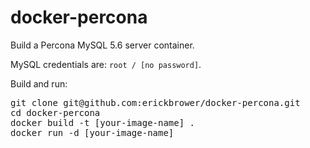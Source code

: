 # docker-percona

Build a Percona MySQL 5.6 server container.

MySQL credentials are: `root / [no password]`.

Build and run:
<pre>
git clone git@github.com:erickbrower/docker-percona.git
cd docker-percona
docker build -t [your-image-name] .
docker run -d [your-image-name]
</pre>
